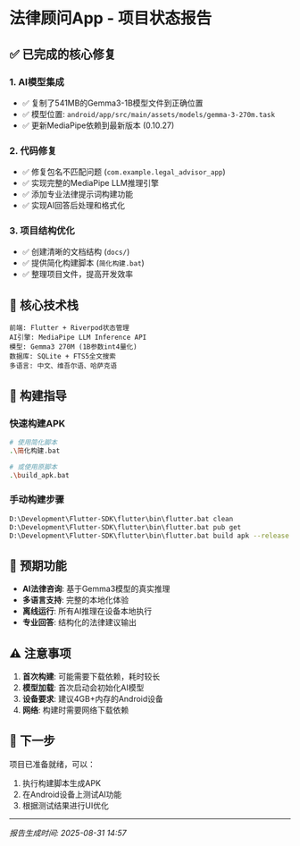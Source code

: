 # 法律顾问App - 项目状态报告

## ✅ 已完成的核心修复

### 1. **AI模型集成**
- ✅ 复制了541MB的Gemma3-1B模型文件到正确位置
- ✅ 模型位置: `android/app/src/main/assets/models/gemma-3-270m.task`
- ✅ 更新MediaPipe依赖到最新版本 (0.10.27)

### 2. **代码修复**
- ✅ 修复包名不匹配问题 (`com.example.legal_advisor_app`)
- ✅ 实现完整的MediaPipe LLM推理引擎
- ✅ 添加专业法律提示词构建功能
- ✅ 实现AI回答后处理和格式化

### 3. **项目结构优化**
- ✅ 创建清晰的文档结构 (`docs/`)
- ✅ 提供简化构建脚本 (`简化构建.bat`)
- ✅ 整理项目文件，提高开发效率

## 🔧 核心技术栈

```
前端: Flutter + Riverpod状态管理
AI引擎: MediaPipe LLM Inference API  
模型: Gemma3 270M (1B参数int4量化)
数据库: SQLite + FTS5全文搜索
多语言: 中文、维吾尔语、哈萨克语
```

## 🚀 构建指导

### 快速构建APK
```bash
# 使用简化脚本
.\简化构建.bat

# 或使用原脚本
.\build_apk.bat
```

### 手动构建步骤
```bash
D:\Development\Flutter-SDK\flutter\bin\flutter.bat clean
D:\Development\Flutter-SDK\flutter\bin\flutter.bat pub get
D:\Development\Flutter-SDK\flutter\bin\flutter.bat build apk --release
```

## 📱 预期功能

- **AI法律咨询**: 基于Gemma3模型的真实推理
- **多语言支持**: 完整的本地化体验
- **离线运行**: 所有AI推理在设备本地执行
- **专业回答**: 结构化的法律建议输出

## ⚠️ 注意事项

1. **首次构建**: 可能需要下载依赖，耗时较长
2. **模型加载**: 首次启动会初始化AI模型
3. **设备要求**: 建议4GB+内存的Android设备
4. **网络**: 构建时需要网络下载依赖

## 🎯 下一步

项目已准备就绪，可以：
1. 执行构建脚本生成APK
2. 在Android设备上测试AI功能
3. 根据测试结果进行UI优化

---
*报告生成时间: 2025-08-31 14:57*
